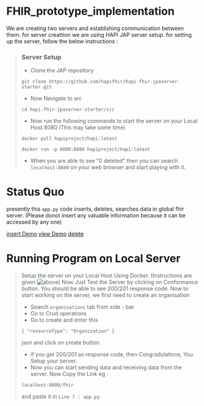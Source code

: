 # FHIR_prototype_implementation
We are creating two servers and establishing communication between them.
for server creattion we are using HAPI JAP server setup.
for setting up the server, follow the below instructions : 
> ### Server Setup
> - Clone the JAP repository
> ```
> git clone https://github.com/hapifhir/hapi-fhir-jpaserver-starter.git
> ```
> - Now Navigate to src
> ```
> cd hapi-fhir-jpaserver-starter/src 
> ```
> - Now run the following commands to start the server on your Local Host 8080 (This may take some time)
> ```
> docker pull hapiproject/hapi:latest
> ```
> ```
> docker run -p 8080:8080 hapiproject/hapi:latest
> ```
> - When you are able to see "0 deleted" then you can search `localhost:8080` on your web browser and start playing with it.

# Status Quo
presently this `app.py` code inserts, deletes, searches data in global fhir server. (Please donot insert any valuable information because it can be accessed by any one)

[insert Demo](https://youtu.be/iHn6OmCZwik)
[view Demo](https://youtu.be/Op5C65tiz1I)
[delete](https://youtu.be/o_m1TGXyoug)

# Running Program on Local Server
> Setup the server on your Local Host Using Docker. (Instructions are given ![above](https://github.com/JabadeSusheelKrishna/FHIR_prototype_implementation?tab=readme-ov-file#server-setup))
> Now Just Test the Server by clicking on Conformance button. You should be able to see 200/201 response code.
> Now to start working on the server, we first need to create an organisation
>   - Search `organisations` tab from side - bar
>   - Go to Crud operations
>   - Go to create and enter this 
> ```
> { "resourceType": "Organization" }
> ```
> json and click on create button.
>   - if you get 200/201 as response code, then Congradulations, You Setup your server.
>   - Now you can start sending data and receiving data from the server.
> Now Copy the Link eg : 
> ```
> localhost:8080/fhir
> ```
>  and paste it in `Line 7 : app.py`.
